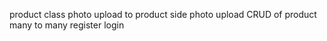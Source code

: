 product class
photo upload to product
side photo upload
CRUD of product
many to many
register
login

         
